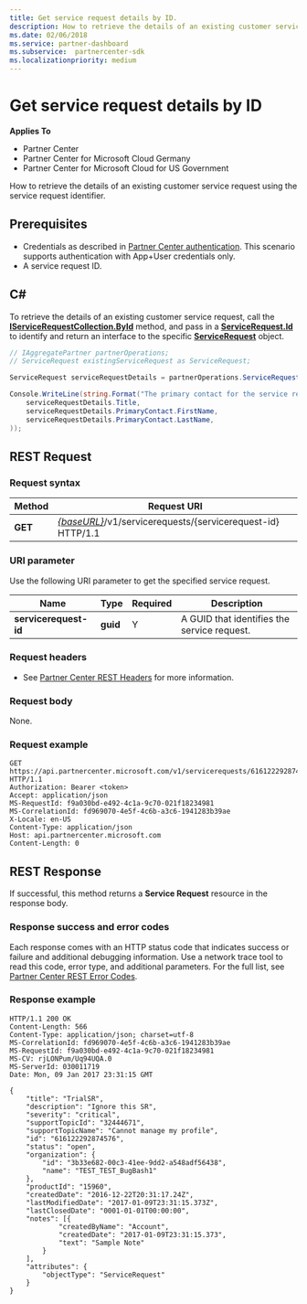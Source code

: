 ```yaml
---
title: Get service request details by ID.
description: How to retrieve the details of an existing customer service request by ID.
ms.date: 02/06/2018
ms.service: partner-dashboard
ms.subservice:  partnercenter-sdk
ms.localizationpriority: medium
---
```


# Get service request details by ID


**Applies To**

- Partner Center
- Partner Center for Microsoft Cloud Germany
- Partner Center for Microsoft Cloud for US Government

How to retrieve the details of an existing customer service request using the service request identifier.

## <span id="Prerequisites"/><span id="prerequisites"/><span id="PREREQUISITES"/>Prerequisites


- Credentials as described in [Partner Center authentication](partner-center-authentication.md). This scenario supports authentication with App+User credentials only.
- A service request ID.

## <span id="C_"/><span id="c_"/>C#


To retrieve the details of an existing customer service request, call the [**IServiceRequestCollection.ById**](https://docs.microsoft.com/dotnet/api/microsoft.store.partnercenter.servicerequests.iservicerequestcollection.byid) method, and pass in a [**ServiceRequest.Id**](https://docs.microsoft.com/dotnet/api/microsoft.store.partnercenter.models.servicerequests.servicerequest.id#Microsoft_Store_PartnerCenter_Models_ServiceRequests_ServiceRequest_Id) to identify and return an interface to the specific [**ServiceRequest**](https://docs.microsoft.com/dotnet/api/microsoft.store.partnercenter.models.servicerequests.servicerequest) object.

``` csharp
// IAggregatePartner partnerOperations;
// ServiceRequest existingServiceRequest as ServiceRequest;

ServiceRequest serviceRequestDetails = partnerOperations.ServiceRequests.ById(existingServiceRequest.Id).Get();

Console.WriteLine(string.Format("The primary contact for the service request {0} is {1} {2}.",
    serviceRequestDetails.Title,
    serviceRequestDetails.PrimaryContact.FirstName,
    serviceRequestDetails.PrimaryContact.LastName,
));
```

## <span id="Request"/><span id="request"/><span id="REQUEST"/>REST Request


### Request syntax

| Method    | Request URI                                                                                 |
|-----------|---------------------------------------------------------------------------------------------|
| **GET** | [*{baseURL}*](partner-center-rest-urls.md)/v1/servicerequests/{servicerequest-id} HTTP/1.1  |

### URI parameter

Use the following URI parameter to get the specified service request.

| Name                  | Type     | Required | Description                                 |
|-----------------------|----------|----------|---------------------------------------------|
| **servicerequest-id** | **guid** | Y        | A GUID that identifies the service request. |

### Request headers

- See [Partner Center REST Headers](headers.md) for more information.

### Request body

None.

### Request example

```http
GET https://api.partnercenter.microsoft.com/v1/servicerequests/616122292874576 HTTP/1.1
Authorization: Bearer <token>
Accept: application/json
MS-RequestId: f9a030bd-e492-4c1a-9c70-021f18234981
MS-CorrelationId: fd969070-4e5f-4c6b-a3c6-1941283b39ae
X-Locale: en-US
Content-Type: application/json
Host: api.partnercenter.microsoft.com
Content-Length: 0
```

## <span id="Response"/><span id="response"/><span id="RESPONSE"/>REST Response


If successful, this method returns a **Service Request** resource in the response body.

### Response success and error codes

Each response comes with an HTTP status code that indicates success or failure and additional debugging information. Use a network trace tool to read this code, error type, and additional parameters. For the full list, see [Partner Center REST Error Codes](error-codes.md).

### Response example

```http
HTTP/1.1 200 OK
Content-Length: 566
Content-Type: application/json; charset=utf-8
MS-CorrelationId: fd969070-4e5f-4c6b-a3c6-1941283b39ae
MS-RequestId: f9a030bd-e492-4c1a-9c70-021f18234981
MS-CV: rjLONPum/Uq94UQA.0
MS-ServerId: 030011719
Date: Mon, 09 Jan 2017 23:31:15 GMT

{
    "title": "TrialSR",
    "description": "Ignore this SR",
    "severity": "critical",
    "supportTopicId": "32444671",
    "supportTopicName": "Cannot manage my profile",
    "id": "616122292874576",
    "status": "open",
    "organization": {
        "id": "3b33e682-00c3-41ee-9dd2-a548adf56438",
        "name": "TEST_TEST_BugBash1"
    },
    "productId": "15960",
    "createdDate": "2016-12-22T20:31:17.24Z",
    "lastModifiedDate": "2017-01-09T23:31:15.373Z",
    "lastClosedDate": "0001-01-01T00:00:00",
    "notes": [{
            "createdByName": "Account",
            "createdDate": "2017-01-09T23:31:15.373",
            "text": "Sample Note"
        }
    ],
    "attributes": {
        "objectType": "ServiceRequest"
    }
}
```